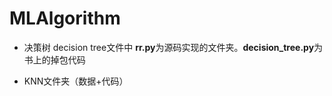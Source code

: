 # MLAlgorithm

* 决策树 decision tree文件中  **rr.py**为源码实现的文件夹。**decision_tree.py**为书上的掉包代码

* KNN文件夹（数据+代码）